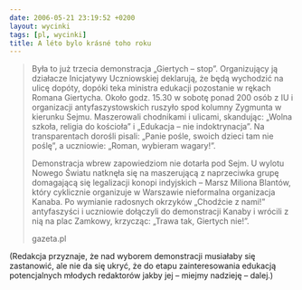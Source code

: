 ```yaml
---
date: 2006-05-21 23:19:52 +0200
layout: wycinki
tags: [pl, wycinki]
title: A léto bylo krásné toho roku
---
```


> Była to już trzecia demonstracja „Giertych – stop”. Organizujący ją działacze Inicjatywy Uczniowskiej deklarują, że będą wychodzić na ulicę dopóty, dopóki teka ministra edukacji pozostanie w rękach Romana Giertycha. Około godz. 15.30 w sobotę ponad 200 osób z IU i organizacji antyfaszystowskich ruszyło spod kolumny Zygmunta w kierunku Sejmu. Maszerowali chodnikami i ulicami, skandując: „Wolna szkoła, religia do kościoła” i „Edukacja – nie indoktrynacja”. Na transparentach dorośli pisali: „Panie pośle, swoich dzieci tam nie poślę”, a uczniowie: „Roman, wybieram wagary!”.
>
> Demonstracja wbrew zapowiedziom nie dotarła pod Sejm. U wylotu Nowego Światu natknęła się na maszerującą z naprzeciwka grupę domagającą się legalizacji konopi indyjskich – Marsz Miliona Blantów, który cyklicznie organizuje w Warszawie nieformalna organizacja Kanaba. Po wymianie radosnych okrzyków „Chodźcie z nami!” antyfaszyści i uczniowie dołączyli do demonstracji Kanaby i wrócili z nią na plac Zamkowy, krzycząc: „Trawa tak, Giertych nie!”.
>
> gazeta.pl

(Redakcja przyznaje, że nad wyborem demonstracji musiałaby się zastanowić, ale nie da się ukryć, że do etapu zainteresowania edukacją potencjalnych młodych redaktorów jakby jej – miejmy nadzieję – dalej.)

